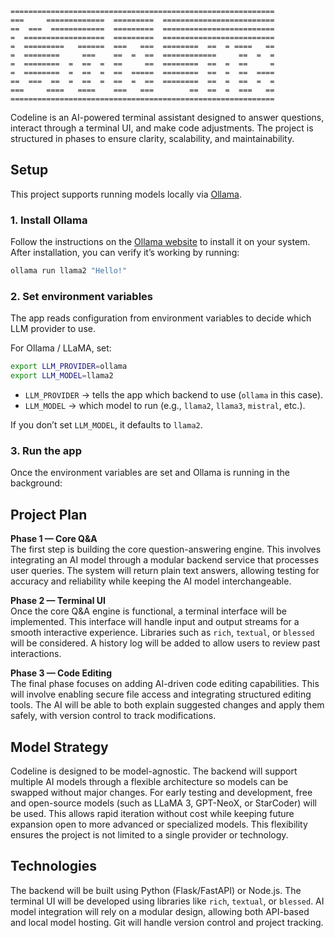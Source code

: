 ```
===========================================================
===     =============  =========  =========================
==  ===  ============  =========  =========================
=  ==================  =========  =========================
=  =========   ======  ===   ===  ========  ==  = ====   ==
=  ========     ===    ==  =  ==  ============     ==  =  =
=  ========  =  ==  =  ==     ==  ========  ==  =  ==     =
=  ========  =  ==  =  ==  =====  ========  ==  =  ==  ====
==  ===  ==  =  ==  =  ==  =  ==  ========  ==  =  ==  =  =
===     ====   ====    ===   ===        ==  ==  =  ===   ==
===========================================================

```

Codeline is an AI-powered terminal assistant designed to answer questions, interact through a terminal UI, and make code adjustments. The project is structured in phases to ensure clarity, scalability, and maintainability.

## Setup

This project supports running models locally via [Ollama](https://ollama.ai).

### 1. Install Ollama
Follow the instructions on the [Ollama website](https://ollama.ai/download) to install it on your system.  
After installation, you can verify it’s working by running:

```bash
ollama run llama2 "Hello!"
```

### 2. Set environment variables
The app reads configuration from environment variables to decide which LLM provider to use.

For Ollama / LLaMA, set:

```bash
export LLM_PROVIDER=ollama
export LLM_MODEL=llama2
```

- `LLM_PROVIDER` → tells the app which backend to use (`ollama` in this case).  
- `LLM_MODEL` → which model to run (e.g., `llama2`, `llama3`, `mistral`, etc.).  

If you don’t set `LLM_MODEL`, it defaults to `llama2`.

### 3. Run the app
Once the environment variables are set and Ollama is running in the background:

## Project Plan

**Phase 1 — Core Q&A**  
The first step is building the core question-answering engine. This involves integrating an AI model through a modular backend service that processes user queries. The system will return plain text answers, allowing testing for accuracy and reliability while keeping the AI model interchangeable.

**Phase 2 — Terminal UI**  
Once the core Q&A engine is functional, a terminal interface will be implemented. This interface will handle input and output streams for a smooth interactive experience. Libraries such as `rich`, `textual`, or `blessed` will be considered. A history log will be added to allow users to review past interactions.

**Phase 3 — Code Editing**  
The final phase focuses on adding AI-driven code editing capabilities. This will involve enabling secure file access and integrating structured editing tools. The AI will be able to both explain suggested changes and apply them safely, with version control to track modifications.

## Model Strategy

Codeline is designed to be model-agnostic. The backend will support multiple AI models through a flexible architecture so models can be swapped without major changes. For early testing and development, free and open-source models (such as LLaMA 3, GPT-NeoX, or StarCoder) will be used. This allows rapid iteration without cost while keeping future expansion open to more advanced or specialized models. This flexibility ensures the project is not limited to a single provider or technology.

## Technologies

The backend will be built using Python (Flask/FastAPI) or Node.js. The terminal UI will be developed using libraries like `rich`, `textual`, or `blessed`. AI model integration will rely on a modular design, allowing both API-based and local model hosting. Git will handle version control and project tracking.

